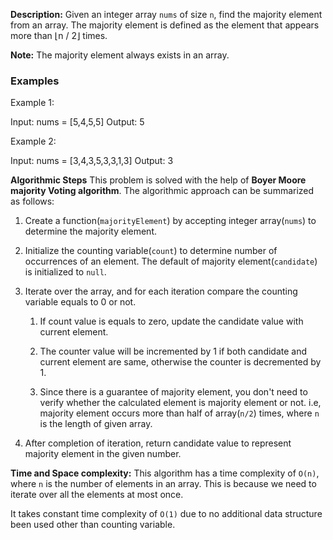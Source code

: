 **Description:**
Given an integer array `nums` of size `n`, find the majority element from an array. The majority element is defined as the element that appears more than ⌊n / 2⌋ times.

**Note:** The majority element always exists in an array.

### Examples
Example 1:

Input: nums = [5,4,5,5]
Output: 5

Example 2:

Input: nums = [3,4,3,5,3,3,1,3]
Output: 3

**Algorithmic Steps**
This problem is solved with the help of **Boyer Moore majority Voting algorithm**. The algorithmic approach can be summarized as follows:

1. Create a function(`majorityElement`) by accepting integer array(`nums`) to determine the majority element.

2. Initialize the counting variable(`count`) to determine number of occurrences of an element. The default of majority element(`candidate`) is initialized to `null`.

3. Iterate over the array, and for each iteration compare the counting variable equals to 0 or not. 
    1. If count value is equals to zero, update the candidate value with current element. 

    2. The counter value will be incremented by 1 if both candidate and current element are same, otherwise the counter is decremented by 1.
   
    3. Since there is a guarantee of majority element, you don't need to verify whether the calculated element is majority element or not. i.e, majority element occurs more than half of array(`n/2`) times, where `n` is the length of given array.
   
 4. After completion of iteration, return candidate value to represent majority element in the given number.

**Time and Space complexity:**
This algorithm has a time complexity of `O(n)`, where `n` is the number of elements in an array. This is because we need to iterate over all the elements at most once.
 
It takes constant time complexity of `O(1)` due to no additional data structure been used other than counting variable.